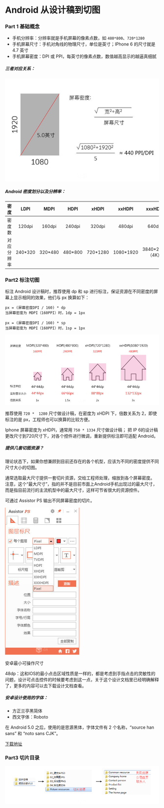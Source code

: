 Android 从设计稿到切图
===

### Part 1 基础概念


- 手机分辨率：分辨率就是手机屏幕的像素点数，如 `480*800`、`720*1280`
- 手机屏幕尺寸：手机对角线的物理尺寸，单位是英寸；IPhone 6 的尺寸就是 4.7 英寸
- 手机屏幕密度：DPI 或 PPI，每英寸的像素点数，数值越高显示的越逼真细腻

##### 三者对应关系：

![img](img/3.1.jpg)



 ##### Android 密度划分以及分辨率：

| 密度     | LDPI      | MDPI   | HDPI    | xHDPI   | xxHDPI     | xxxHDPI        |
|:--------:|:--------:|:-------:|:-------:|:--------:|:---------:|:--------------:|
| 密度数    | 120dpi   | 160dpi  | 240dpi  | 320dpi   | 480dpi    | 640dpi         |
| 对应分辨率 | 240*320  | 320*480 | 480*800 | 720*1280 | 1080*1920 | 3840*2160（4K）|



### Part2 标注切图

标注 Android 设计稿时，推荐使用 dp 和 sp 进行标注，保证资源在不同密度的屏幕上显示相同的效果，他们与 px 换算如下：

```
px = (屏幕密度DPI / 160) * dp
当屏幕密度为 MDPI（160PPI）时，1dp = 1px

px = (屏幕密度DPI / 160) * sp
当屏幕密度为 MDPI（160PPI）时，1sp = 1px
```

![img](img/3.2.jpg)

推荐使用 `720 *  1280` 尺寸做设计稿，在密度为 xHDPI 下，倍数关系为 2，即使标注的是 px，工程师也可以换算的比较方便。


Iphone 屏幕密度为 xHDPI，通常用 `750 * 1334` 尺寸做设计稿；
把 IP 6的设计稿更改尺寸到720尺寸下，对各个控件进行微调，重新提供标注即可适配 Android。


##### 提供几套切图资源？

理论状态下，如果你想兼顾到目前还存在的各个机型，应该为不同的密度提供不同尺寸大小的切图。

通常选取最大尺寸提供一套切片资源，交给工程师处理，缩放到各个屏幕密度。
注意，这个“最大尺寸”，指的并不是目前市面上Android手机出现过的最大尺寸，而是指目前流行的主流机型中的最大尺寸，这样可节省很大的资源控件。

可通过 Assistor PS 输出不同屏幕密度的切片。

![img](img/3.3.jpg)

安卓最小可操作尺寸

48dp：这和IOS的最小点击区域性质是一样的，都是考虑到手指点击的灵敏性的问题，设计可点击控件的时候要考虑到这一点，关于这个设计文档里已经明确解释了，更多的内容可以去下载设计文档查看。


##### 安卓设计使用的字体：

- 方正兰亭黑简体
- 西文字体：Roboto

在 Android 5.0 之后，使用的是思源黑体，字体文件有 2 个名称，“source han sans” 和 “noto sans CJK”。

[下载地址](http://pan.baidu.com/s/1mhqlYpa)

### Part3  切片目录

![img](img/3.4.png)
